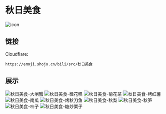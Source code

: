 # 秋日美食
![icon](https://emoji.shojo.cn/bili/src/秋日美食/icon.png)
## 链接
Cloudflare:
```
https://emoji.shojo.cn/bili/src/秋日美食
```
## 展示
![秋日美食-大闸蟹](https://emoji.shojo.cn/bili/src/秋日美食/秋日美食-大闸蟹.png)
![秋日美食-桂花糕](https://emoji.shojo.cn/bili/src/秋日美食/秋日美食-桂花糕.png)
![秋日美食-菊花茶](https://emoji.shojo.cn/bili/src/秋日美食/秋日美食-菊花茶.png)
![秋日美食-烤红薯](https://emoji.shojo.cn/bili/src/秋日美食/秋日美食-烤红薯.png)
![秋日美食-南瓜](https://emoji.shojo.cn/bili/src/秋日美食/秋日美食-南瓜.png)
![秋日美食-烤秋刀鱼](https://emoji.shojo.cn/bili/src/秋日美食/秋日美食-烤秋刀鱼.png)
![秋日美食-秋梨](https://emoji.shojo.cn/bili/src/秋日美食/秋日美食-秋梨.png)
![秋日美食-秋笋](https://emoji.shojo.cn/bili/src/秋日美食/秋日美食-秋笋.png)
![秋日美食-柿子](https://emoji.shojo.cn/bili/src/秋日美食/秋日美食-柿子.png)
![秋日美食-糖炒栗子](https://emoji.shojo.cn/bili/src/秋日美食/秋日美食-糖炒栗子.png)
